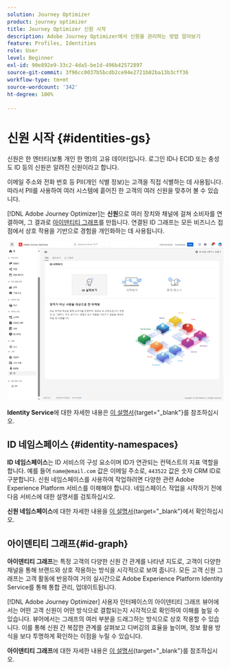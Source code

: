 ```yaml
---
solution: Journey Optimizer
product: journey optimizer
title: Journey Optimizer 신원 시작
description: Adobe Journey Optimizer에서 신원을 관리하는 방법 알아보기
feature: Profiles, Identities
role: User
level: Beginner
exl-id: 90e892e9-33c2-4da5-be1d-496b42572897
source-git-commit: 3f96cc0037b5bcdb2ce94e2721b02ba13b3cff36
workflow-type: tm+mt
source-wordcount: '342'
ht-degree: 100%

---
```


# 신원 시작 {#identities-gs}

신원은 한 엔터티(보통 개인 한 명)의 고유 데이터입니다. 로그인 ID나 ECID 또는 충성도 ID 등의 신원은 알려진 신원이라고 합니다.

이메일 주소와 전화 번호 등 PII(개인 식별 정보)는 고객을 직접 식별하는 데 사용됩니다. 따라서 PII를 사용하여 여러 시스템에 흩어진 한 고객의 여러 신원을 맞추어 볼 수 있습니다.

[!DNL Adobe Journey Optimizer]는 **신원**&#x200B;으로 여러 장치와 채널에 걸쳐 소비자를 연결하며, 그 결과로 [아이덴티티 그래프](#id-graph)를 만듭니다. 연결된 ID 그래프는 모든 비즈니스 접점에서 상호 작용을 기반으로 경험을 개인화하는 데 사용됩니다.

![](assets/identities-home.png)

**Identity Service**&#x200B;에 대한 자세한 내용은 [이 설명서](https://experienceleague.adobe.com/docs/experience-platform/identity/home.html?lang=ko){target="_blank"}를 참조하십시오.

## ID 네임스페이스 {#identity-namespaces}

**ID 네임스페이스**&#x200B;는 ID 서비스의 구성 요소이며 ID가 연관되는 컨텍스트의 지표 역할을 합니다. 예를 들어 `name@email.com` 값은 이메일 주소로, `443522` 값은 숫자 CRM ID로 구분합니다. 신원 네임스페이스를 사용하여 작업하려면 다양한 관련 Adobe Experience Platform 서비스를 이해해야 합니다. 네임스페이스 작업을 시작하기 전에 다음 서비스에 대한 설명서를 검토하십시오.

**신원 네임스페이스**&#x200B;에 대한 자세한 내용을 [이 설명서](https://experienceleague.adobe.com/docs/experience-platform/identity/namespaces.html?lang=ko){target="_blank"}에서 확인하십시오.

## 아이덴티티 그래프{#id-graph}

**아이덴티티 그래프**&#x200B;는 특정 고객의 다양한 신원 간 관계를 나타낸 지도로, 고객이 다양한 채널을 통해 브랜드와 상호 작용하는 방식을 시각적으로 보여 줍니다. 모든 고객 신원 그래프는 고객 활동에 반응하여 거의 실시간으로 Adobe Experience Platform Identity Service를 통해 통합 관리, 업데이트됩니다.

[!DNL Adobe Journey Optimizer] 사용자 인터페이스의 아이덴티티 그래프 뷰어에서는 어떤 고객 신원이 어떤 방식으로 결합되는지 시각적으로 확인하여 이해를 높일 수 있습니다. 뷰어에서는 그래프의 여러 부분을 드래그하는 방식으로 상호 작용할 수 있습니다. 이를 통해 신원 간 복잡한 관계를 살펴보고 디버깅의 효율을 높이며, 정보 활용 방식을 보다 투명하게 확인하는 이점을 누릴 수 있습니다.

**아이덴티티 그래프**&#x200B;에 대한 자세한 내용은 [이 설명서](https://experienceleague.adobe.com/docs/experience-platform/identity/ui/identity-graph-viewer.html?lang=ko){target="_blank"}를 참조하십시오.
